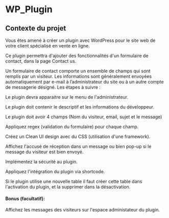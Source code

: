 # WP_Plugin

## Contexte du projet

Vous êtes amené à créer un plugin avec WordPress pour le site web de votre client spécialisé en vente en ligne.

Ce plugin permettra d'ajouter des fonctionnalités d'un formulaire de contact, dans la page Contact us.

Un formulaire de contact comporte un ensemble de champs qui sont remplis par un visiteur. Les informations sont généralement envoyées automatiquement par e-mail à l’administrateur du site ou à un autre compte de messagerie désigné. Les étapes à suivre :

Le plugin devra apparaitre sur le menu de l'administrateur.

Le plugin doit contenir le descriptif et les informations du développeur.

Le plugin doit avoir 4 champs (Nom du visiteur, email, sujet et le message)

Appliquez regex (validation du formulaire) pour chaque champ.

Créez un Clean UI design avec du CSS (utilisation d'une framework).

Affichez l'accusé de réception dans un message ou bien pop-up si le message du visiteur est bien envoyé.

Implémentez la sécurité au plugin.

Appliquez l'intégration du plugin via shortcode.

Si le plugin utilise une nouvelle table il faut créer cette table dans l'activation du plugin, et la supprimer dans la désactivation.

#### Bonus (facultatif):

Affichez les messages des visiteurs sur l'espace administateur du plugin.
